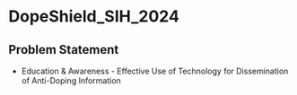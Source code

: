 # DopeShield_SIH_2024
## Problem Statement
- Education & Awareness - Effective Use of Technology for Dissemination of Anti-Doping Information
